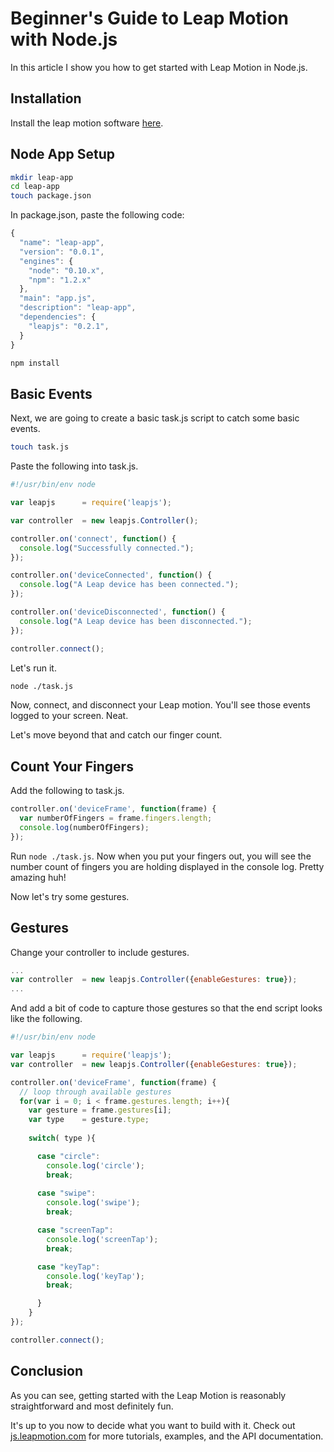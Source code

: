 # Beginner's Guide to Leap Motion with Node.js

In this article I show you how to get started with Leap Motion in Node.js.

## Installation

Install the leap motion software [here](https://www.leapmotion.com/setup).

## Node App Setup
```bash
mkdir leap-app
cd leap-app
touch package.json
```

In package.json, paste the following code:

```javascript
{
  "name": "leap-app",
  "version": "0.0.1",
  "engines": {
    "node": "0.10.x",
    "npm": "1.2.x"
  },
  "main": "app.js",
  "description": "leap-app",
  "dependencies": {
    "leapjs": "0.2.1",
  }
}
```

```bash
npm install
```

## Basic Events

Next, we are going to create a basic task.js script to catch some basic events.

```bash
touch task.js
```

Paste the following into task.js.

```javascript
#!/usr/bin/env node

var leapjs      = require('leapjs');

var controller  = new leapjs.Controller();

controller.on('connect', function() {
  console.log("Successfully connected.");
});

controller.on('deviceConnected', function() {
  console.log("A Leap device has been connected.");
});

controller.on('deviceDisconnected', function() {
  console.log("A Leap device has been disconnected.");
});

controller.connect();
```

Let's run it.

```bash
node ./task.js
```

Now, connect, and disconnect your Leap motion. You'll see those events logged to your screen. Neat.

Let's move beyond that and catch our finger count.

## Count Your Fingers

Add the following to task.js.

```javascript
controller.on('deviceFrame', function(frame) {
  var numberOfFingers = frame.fingers.length;
  console.log(numberOfFingers);
});
```

Run `node ./task.js`. Now when you put your fingers out, you will see the number count of fingers you are holding displayed in the console log. Pretty amazing huh!

Now let's try some gestures.

## Gestures

Change your controller to include gestures.

```javascript
...
var controller  = new leapjs.Controller({enableGestures: true});
...
```

And add a bit of code to capture those gestures so that the end script looks like the following.

```javascript
#!/usr/bin/env node

var leapjs      = require('leapjs');
var controller  = new leapjs.Controller({enableGestures: true});

controller.on('deviceFrame', function(frame) {
  // loop through available gestures
  for(var i = 0; i < frame.gestures.length; i++){
    var gesture = frame.gestures[i];
    var type    = gesture.type;          
    
    switch( type ){

      case "circle":
        console.log('circle');
        break;
      
      case "swipe":
        console.log('swipe');
        break;

      case "screenTap":
        console.log('screenTap');
        break;

      case "keyTap":
        console.log('keyTap');
        break;

      }
    }
});

controller.connect();
```

## Conclusion

As you can see, getting started with the Leap Motion is reasonably straightforward and most definitely fun. 

It's up to you now to decide what you want to build with it. Check out [js.leapmotion.com](http://js.leapmotion.com) for more tutorials, examples, and the API documentation.
